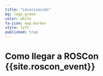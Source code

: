 ```yaml
---
title: "Localización"
bg: logo_green
color: white
fa-icon: map-marker
style: left
published: true
---
```


# Como llegar a ROSCon {{site.roscon_event}}
